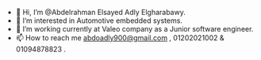 - 👋 Hi, I’m @Abdelrahman Elsayed Adly Elgharabawy.
- 👀 I’m interested in Automotive embedded systems.
- 🌱 I’m working currently at Valeo company as a Junior software engineer. 
- 📫 How to reach me abdoadly900@gmail.com , 01202021002 & 01094878823 . 
